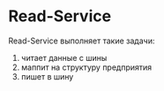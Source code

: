 # Read-Service 
Read-Service выполняет такие задачи:  
1) читает данные с шины  
2) маппит на структуру предприятия   
3) пишет в шину  